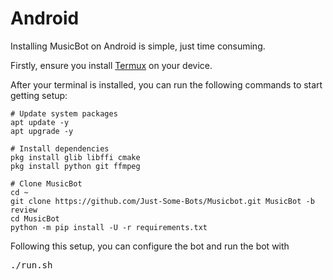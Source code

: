 # Android

Installing MusicBot on Android is simple, just time consuming.

Firstly, ensure you install [Termux](https://play.google.com/store/apps/details?id=com.termux "https://play.google.com/store/apps/details?id=com.termux") on your device.

After your terminal is installed, you can run the following commands to start getting setup:

```
# Update system packages
apt update -y
apt upgrade -y
 
# Install dependencies
pkg install glib libffi cmake
pkg install python git ffmpeg
 
# Clone MusicBot
cd ~
git clone https://github.com/Just-Some-Bots/Musicbot.git MusicBot -b review
cd MusicBot
python -m pip install -U -r requirements.txt
```

Following this setup, you can configure the bot and run the bot with

<pre class="code">./run.sh</pre>

